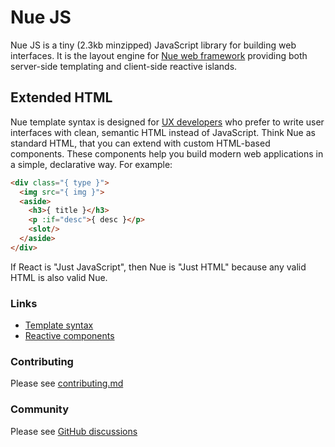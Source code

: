 

# Nue JS
Nue JS is a tiny (2.3kb minzipped) JavaScript library for building web interfaces. It is the layout engine for [Nue web framework](https://nuejs.org) providing both server-side templating and client-side reactive islands.


## Extended HTML
Nue template syntax is designed for [UX developers](https://nuejs.org/docs/) who prefer to write user interfaces with clean, semantic HTML instead of JavaScript. Think Nue as standard HTML, that you can extend with custom HTML-based components. These components help you build modern web applications in a simple, declarative way. For example:


```html
<div class="{ type }">
  <img src="{ img }">
  <aside>
    <h3>{ title }</h3>
    <p :if="desc">{ desc }</p>
    <slot/>
  </aside>
</div>
```

If React is "Just JavaScript", then Nue is "Just HTML" because any valid HTML is also valid Nue.

### Links

* [Template syntax](https://nuejs.org/docs/template-syntax.html)
* [Reactive components](https://nuejs.org/docs/reactive-components.html)


### Contributing

Please see [contributing.md](/CONTRIBUTING.md)


### Community

Please see [GitHub discussions](https://github.com/nuejs/nue/discussions)



